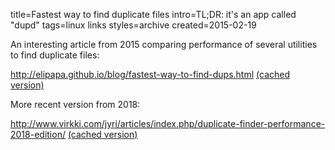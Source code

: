 title=Fastest way to find duplicate files
intro=TL;DR: it's an app called "dupd"
tags=linux links
styles=archive
created=2015-02-19

An interesting article from 2015 comparing performance of several utilities to find duplicate files:

<http://elipapa.github.io/blog/fastest-way-to-find-dups.html> [(cached version)](http://archive.is/mMDfb)

More recent version from 2018:

<http://www.virkki.com/jyri/articles/index.php/duplicate-finder-performance-2018-edition/> [(cached version)](http://archive.is/YDaIv)
